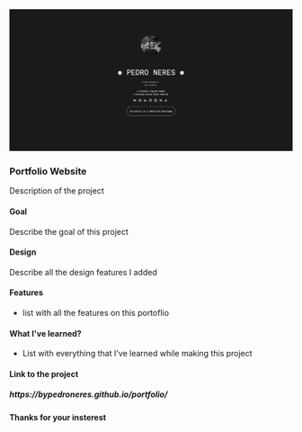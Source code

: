 <div class="image-container">
          <img class="CoverImagee" src="GITHUB PROJECT COVER.png" alt="Cover">
        </div>
<div class="Desc">
<h3>Portfolio Website</h3>

Description of the project

<h4>Goal</h4>

Describe the goal of this project

<h4>Design</h4>

Describe all the design features I added

<h4>Features</h4>

* list with all the features on this portoflio

<h4>What I've learned?</h4>

* List with everything that I've learned while making this project

<h4>Link to the project</h4>

<h5>https://bypedroneres.github.io/portfolio/</h5>

<h4>Thanks for your insterest</h4>
</div>
